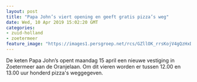 ```yaml
---
layout: post
title: "Papa John’s viert opening en geeft gratis pizza’s weg"
date: Wed, 10 Apr 2019 15:02:20 GMT
categories: 
- zuid-holland 
- zoetermeer 
feature_image: "https://images1.persgroep.net/rcs/GZllOK_rrsKojV4gQzHxDdEQ0w4/diocontent/128086095/_fitwidth/400/?appId=21791a8992982cd8da851550a453bd7f&quality=0.7"
---
```


De keten Papa John’s opent maandag 15 april een nieuwe vestiging in Zoetermeer aan de Oranjelaan. Om dit vieren worden er tussen 12.00 en 13.00 uur honderd pizza's weggegeven.
